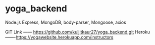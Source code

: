 # yoga_backend

Node.js
	Express,
	MongoDB,
	body-parser,
	Mongoose,
	axios
  
  
GIT Link	——  https://github.com/kuljitkaur27/yoga_backend.git
Heroku ——-https://yogawebsite.herokuapp.com/instructors
